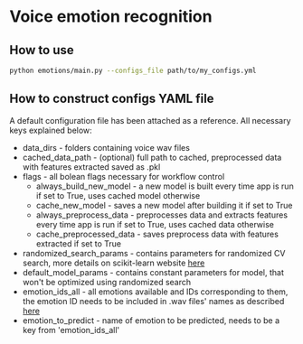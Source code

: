 # Voice emotion recognition

## How to use
```bash
python emotions/main.py --configs_file path/to/my_configs.yml
``` 

## How to construct configs YAML file
A default configuration file has been attached as a reference. All necessary keys explained below:
 
 - data_dirs - folders containing voice wav files
 - cached_data_path - (optional) full path to cached, preprocessed data with features extracted saved as .pkl 
 - flags - all bolean flags necessary for workflow control
   - always_build_new_model - a new model is built every time app is run if set to True, uses cached model otherwise
   - cache_new_model - saves a new model after building it if set to True
   - always_preprocess_data - preprocesses data and extracts features every time app is run if set to True, uses cached data otherwise
   - cache_preprocessed_data - saves preprocess data with features extracted if set to True
 - randomized_search_params - contains parameters for randomized CV search, more details on scikit-learn website [here](https://scikit-learn.org/stable/modules/generated/sklearn.model_selection.RandomizedSearchCV.html)
 - default_model_params - contains constant parameters for model, that won't be optimized using randomized search
 - emotion_ids_all - all emotions available and IDs corresponding to them, the emotion ID needs to be included in .wav files' names as described [here](https://zenodo.org/record/1188976#.XNiRgkOxWWi)
 - emotion_to_predict - name of emotion to be predicted, needs to be a key from 'emotion_ids_all'     
 